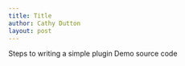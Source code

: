 ```yaml
---
title: Title
author: Cathy Dutton
layout: post
---
```


Steps to writing a simple plugin
Demo source code
